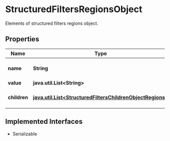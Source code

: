 

# StructuredFiltersRegionsObject

Elements of structured filters regions object.

## Properties

Name | Type | Description | Notes
------------ | ------------- | ------------- | -------------
**name** | **String** | The name of the region. |  [optional]
**value** | **java.util.List&lt;String&gt;** |  |  [optional]
**children** | [**java.util.List&lt;StructuredFiltersChildrenObjectRegions&gt;**](StructuredFiltersChildrenObjectRegions.md) | An array of children objects. |  [optional]


## Implemented Interfaces

* Serializable


